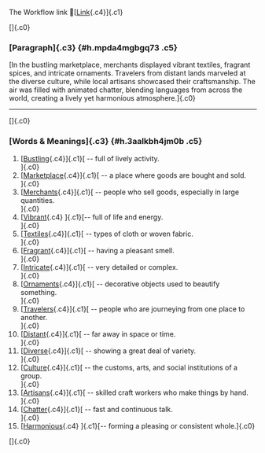 The Workflow link
👏[[Link](https://www.google.com/url?q=http://www.google.com&sa=D&source=editors&ust=1758800602591308&usg=AOvVaw1mO0ZzRVISC-QuArFQWqjh){.c4}]{.c1}

[]{.c0}

### [Paragraph]{.c3} {#h.mpda4mgbgq73 .c5}

[In the bustling marketplace, merchants displayed vibrant textiles,
fragrant spices, and intricate ornaments. Travelers from distant lands
marveled at the diverse culture, while local artisans showcased their
craftsmanship. The air was filled with animated chatter, blending
languages from across the world, creating a lively yet harmonious
atmosphere.]{.c0}

------------------------------------------------------------------------

[]{.c0}

### [Words & Meanings]{.c3} {#h.3aalkbh4jm0b .c5}

1.  [[Bustling](https://www.google.com/url?q=http://www.google.com&sa=D&source=editors&ust=1758800602592360&usg=AOvVaw0Ur-oAlAis__DMZiHUAkly){.c4}]{.c1}[ --
    full of lively activity.\
    ]{.c0}
2.  [[Marketplace](https://www.google.com/url?q=http://www.google.com&sa=D&source=editors&ust=1758800602592540&usg=AOvVaw1LCN8MWiUuY9cfnP_9ZMqf){.c4}]{.c1}[ --
    a place where goods are bought and sold.\
    ]{.c0}
3.  [[Merchants](https://www.google.com/url?q=http://www.google.com&sa=D&source=editors&ust=1758800602592716&usg=AOvVaw21jp1dhCPHDwgMYruANc7C){.c4}]{.c1}[ --
    people who sell goods, especially in large quantities.\
    ]{.c0}
4.  [[Vibrant](https://www.google.com/url?q=http://www.google.com&sa=D&source=editors&ust=1758800602592930&usg=AOvVaw2c_bccoO3x0srN-chvaBQK){.c4}
    ]{.c1}[-- full of life and energy.\
    ]{.c0}
5.  [[Textiles](https://www.google.com/url?q=http://www.google.com&sa=D&source=editors&ust=1758800602593085&usg=AOvVaw2FyTA6HzI-C1mmxZ1EwtwK){.c4}]{.c1}[ --
    types of cloth or woven fabric.\
    ]{.c0}
6.  [[Fragrant](https://www.google.com/url?q=http://www.google.com&sa=D&source=editors&ust=1758800602593248&usg=AOvVaw1wncIvf4IW50sflSlDhaLh){.c4}]{.c1}[ --
    having a pleasant smell.\
    ]{.c0}
7.  [[Intricate](https://www.google.com/url?q=http://www.google.com&sa=D&source=editors&ust=1758800602593405&usg=AOvVaw2tF5FwRaV1ti1w9Nyfv1u3){.c4}]{.c1}[ --
    very detailed or complex.\
    ]{.c0}
8.  [[Ornaments](https://www.google.com/url?q=http://www.google.com&sa=D&source=editors&ust=1758800602593588&usg=AOvVaw2oNYmQsOtJmWCm5FOHA2aP){.c4}]{.c1}[ --
    decorative objects used to beautify something.\
    ]{.c0}
9.  [[Travelers](https://www.google.com/url?q=http://www.google.com&sa=D&source=editors&ust=1758800602593770&usg=AOvVaw0O1Fnb8ucCWDTnLCr6twCg){.c4}]{.c1}[ --
    people who are journeying from one place to another.\
    ]{.c0}
10. [[Distant](https://www.google.com/url?q=http://www.google.com&sa=D&source=editors&ust=1758800602593981&usg=AOvVaw0ZPc8dKR1EleXJ2ZlhzVPI){.c4}]{.c1}[ --
    far away in space or time.\
    ]{.c0}
11. [[Diverse](https://www.google.com/url?q=http://www.google.com&sa=D&source=editors&ust=1758800602594168&usg=AOvVaw3bvc6pNCiugz5ZiNSvcKER){.c4}]{.c1}[ --
    showing a great deal of variety.\
    ]{.c0}
12. [[Culture](https://www.google.com/url?q=http://www.google.com&sa=D&source=editors&ust=1758800602594405&usg=AOvVaw1ch4GuHGlrSeLpipJVc3Ug){.c4}]{.c1}[ --
    the customs, arts, and social institutions of a group.\
    ]{.c0}
13. [[Artisans](https://www.google.com/url?q=http://www.google.com&sa=D&source=editors&ust=1758800602594742&usg=AOvVaw11JtviRz63NMU6RXPpnoYf){.c4}]{.c1}[ --
    skilled craft workers who make things by hand.\
    ]{.c0}
14. [[Chatter](https://www.google.com/url?q=http://www.google.com&sa=D&source=editors&ust=1758800602595040&usg=AOvVaw2FM8w281t38PXtE4j4Bc1i){.c4}]{.c1}[ --
    fast and continuous talk.\
    ]{.c0}
15. [[Harmonious](https://www.google.com/url?q=http://www.google.com&sa=D&source=editors&ust=1758800602595251&usg=AOvVaw2-Wvhshhc5qWfzppd0acwZ){.c4}
    ]{.c1}[-- forming a pleasing or consistent whole.]{.c0}

[]{.c0}
